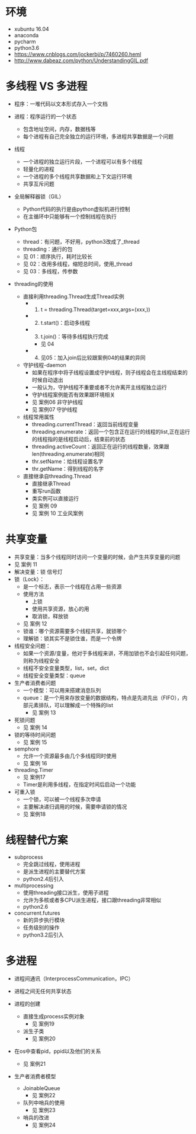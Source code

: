 # 环境
- xubuntu 16.04
- anaconda
- pycharm
- python3.6
- https://www.cnblogs.com/jockerbj/p/7460260.heml
- http://www.dabeaz.com/python/UnderstandingGIL.pdf

# 多线程 VS 多进程
- 程序：一堆代码以文本形式存入一个文档
- 进程：程序运行的一个状态
    - 包含地址空间，内存，数据栈等
    - 每个进程有自己完全独立的运行环境，多进程共享数据是一个问题
- 线程
    - 一个进程的独立运行片段，一个进程可以有多个线程
    - 轻量化的进程
    - 一个进程的多个线程共享数据和上下文运行环境
    - 共享互斥问题
- 全局解释器锁（GIL）
    - Python代码的执行是由python虚拟机进行控制
    - 在主循环中只能够有一个控制线程在执行

- Python包
    - thread：有问题，不好用，python3改成了_thread
    - threading：通行的包
    - 见 01：顺序执行，耗时比较长
    - 见 02：改用多线程，缩短总时间，使用_thread
    - 见 03：多线程，传参数
- threading的使用
    - 直接利用threading.Thread生成Thread实例
        - 1. t = threading.Thread(target=xxx,args=(xxx,))
        - 2. t.start()：启动多线程
        - 3. t.join()：等待多线程执行完成
            - 见 04
        - 4. 见05：加入join后比较跟案例04的结果的异同
    - 守护线程-daemon
        - 如果在程序中将子线程设置成守护线程，则子线程会在主线程结束的时候自动退出
        - 一般认为，守护线程不重要或者不允许离开主线程独立运行
        - 守护线程案例能否有效果跟环境相关
        - 见 案例06 非守护线程
        - 见 案例07 守护线程
    - 线程常用属性
        - threading.currentThread：返回当前线程变量
        - threading.enumerate：返回一个包含正在运行的线程的list,正在运行的线程指的是线程启动后，结束前的状态
        - threading.activeCount：返回正在运行的线程数量，效果跟len(threading.enumerate)相同
        - thr.setName：给线程设置名字
        - thr.getName：得到线程的名字
    - 直接继承自threading.Thread
        - 直接继承Thread
        - 重写run函数
        - 类实例可以直接运行
        - 见 案例 09
        - 见 案例 10 工业风案例
# 共享变量
- 共享变量：当多个线程同时访问一个变量的时候，会产生共享变量的问题
- 见 案例 11
- 解决变量：锁 信号灯
- 锁（Lock）：
    - 是一个标志，表示一个线程在占用一些资源
    - 使用方法
        - 上锁
        - 使用共享资源，放心的用
        - 取消锁，释放锁
    - 见 案例 12
    - 锁谁：哪个资源需要多个线程共享，就锁哪个
    - 理解锁：锁其实不是锁住谁，而是一个令牌
- 线程安全问题：
    - 如果一个资源/变量，他对于多线程来讲，不用加锁也不会引起任何问题，则称为线程安全
    - 线程不安全变量类型，list，set，dict
    - 线程安全变量类型：queue
- 生产者消费者问题
    - 一个模型：可以用来搭建消息队列
    - queue：是一个用来存放变量的数据结构，特点是先进先出（FIFO），内部元素排队，可以理解成一个特殊的list
        - 见 案例 13
- 死锁问题
    - 见 案例 14
- 锁的等待时间问题
    - 见 案例 15
- semphore 
    - 允许一个资源最多由几个多线程同时使用
    - 见 案例 16
- threading.Timer
    - 见 案例17
    - Timer是利用多线程，在指定时间后启动一个功能
- 可重入锁
    - 一个锁，可以被一个线程多次申请
    - 主要解决递归调用的时候，需要申请锁的情况
    - 见 案例18
        
# 线程替代方案
- subprocess
    - 完全跳过线程，使用进程
    - 是派生进程的主要替代方案
    - python2.4后引入
- multiprocessing
    - 使用threading接口派生，使用子进程
    - 允许为多核或者多CPU派生进程，接口跟threading非常相似
    - python2.6
- concurrent.futures
    - 新的异步执行模块
    - 任务级别的操作
    - python3.2后引入
    
# 多进程
- 进程间通讯（InterprocessCommunication，IPC）
- 进程之间无任何共享状态
- 进程的创建
    - 直接生成process实例对象
        - 见 案例19
    - 派生子类
        - 见 案例20    
        
- 在os中查看pid，ppid以及他们的关系
    - 见 案例21
- 生产者消费者模型
    - JoinableQueue
        - 见 案例22
    - 队列中哨兵的使用
        - 见 案例23
    - 哨兵的改进
        - 见 案例24